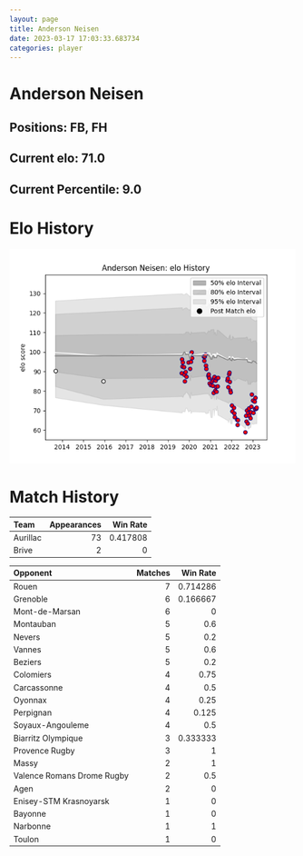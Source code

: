```yaml
---  
layout: page  
title: Anderson Neisen  
date: 2023-03-17 17:03:33.683734  
categories: player  
---
```

# Anderson Neisen

## Positions: FB, FH

## Current elo: 71.0

## Current Percentile: 9.0

# Elo History


![elo history](history_AndersonNeisen.png)
# Match History


| Team     |   Appearances |   Win Rate |
|:---------|--------------:|-----------:|
| Aurillac |            73 |   0.417808 |
| Brive    |             2 |   0        |

| Opponent                   |   Matches |   Win Rate |
|:---------------------------|----------:|-----------:|
| Rouen                      |         7 |   0.714286 |
| Grenoble                   |         6 |   0.166667 |
| Mont-de-Marsan             |         6 |   0        |
| Montauban                  |         5 |   0.6      |
| Nevers                     |         5 |   0.2      |
| Vannes                     |         5 |   0.6      |
| Beziers                    |         5 |   0.2      |
| Colomiers                  |         4 |   0.75     |
| Carcassonne                |         4 |   0.5      |
| Oyonnax                    |         4 |   0.25     |
| Perpignan                  |         4 |   0.125    |
| Soyaux-Angouleme           |         4 |   0.5      |
| Biarritz Olympique         |         3 |   0.333333 |
| Provence Rugby             |         3 |   1        |
| Massy                      |         2 |   1        |
| Valence Romans Drome Rugby |         2 |   0.5      |
| Agen                       |         2 |   0        |
| Enisey-STM Krasnoyarsk     |         1 |   0        |
| Bayonne                    |         1 |   0        |
| Narbonne                   |         1 |   1        |
| Toulon                     |         1 |   0        |